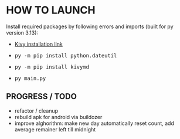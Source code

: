 # HOW TO LAUNCH  
Install required packages by following errors and imports (built for py version 3.13):  
* [Kivy installation link](https://kivy.org/doc/stable/gettingstarted/installation.html)  
* <pre>py -m pip install python.dateutil</pre>  
* <pre>py -m pip install kivymd</pre>  
* <pre>py main.py</pre>  
  
## PROGRESS / TODO  
* refactor / cleanup  
* rebuild apk for android via buildozer  
* improve alghorithm: make new day automatically reset count, add average remainer left till midnight